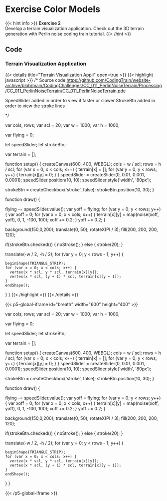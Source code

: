# Exercise Color Models 

{{< hint info >}}
**Exercise 2**  
Develop a terrain visualization application. Check out the 3D terrain generation with Perlin noise coding train tutorial.
{{< /hint >}}

## Code

### Terrain Visualization Application
{{< details title="Terrain Visualization Appli" open=true >}}
{{< highlight javascript >}}
/* Source code https://github.com/CodingTrain/website-archive/blob/main/CodingChallenges/CC_011_PerlinNoiseTerrain/Processing/CC_011_PerlinNoiseTerrain/CC_011_PerlinNoiseTerrain.pde 

SpeedSlider added in order to view it faster or slower
StrokeBtn added in order to view the stroke lines

*/

var cols, rows;
var scl = 20;
var w = 1000;
var h = 1000;

var flying = 0;

let speedSlider;
let strokeBtn;

var terrain = [];

function setup() {
  createCanvas(600, 400, WEBGL);
  cols = w / scl;
  rows = h / scl;
  for (var x = 0; x < cols; x++) {
    terrain[x] = [];
    for (var y = 0; y < rows; y++) {
      terrain[x][y] = 0;
    }
  }
  speedSlider = createSlider(0, 0.01, 0.001, 0.0001);
  speedSlider.position(10, 10);
  speedSlider.style('width', '80px');
  
  strokeBtn = createCheckbox('stroke', false);
  strokeBtn.position(10, 30);
}

function draw() {

  flying -= speedSlider.value();
  var yoff = flying;
  for (var y = 0; y < rows; y++) {
    var xoff = 0;
    for (var x = 0; x < cols; x++) {
      terrain[x][y] = map(noise(xoff, yoff), 0, 1, -100, 100);
      xoff += 0.2;
    }
    yoff += 0.2;
  }
  
  background(150,0,200);
  translate(0, 50);
  rotateX(PI / 3);
  fill(200, 200, 200, 120);

  if(strokeBtn.checked()) {
    noStroke();
  } else {
    stroke(20);
  }
  
  translate(-w / 2, -h / 2);
  for (var y = 0; y < rows - 1; y++) {
    
    beginShape(TRIANGLE_STRIP);
    for (var x = 0; x < cols; x++) {
      vertex(x * scl, y * scl, terrain[x][y]);
      vertex(x * scl, (y + 1) * scl, terrain[x][y + 1]);
    }
    endShape();
  }
}
{{< /highlight >}}
{{< /details >}}

{{< p5-global-iframe id="breath" width="600" height="400" >}}

var cols, rows;
var scl = 20;
var w = 1000;
var h = 1000;

var flying = 0;

let speedSlider;
let strokeBtn;

var terrain = [];

function setup() {
  createCanvas(600, 400, WEBGL);
  cols = w / scl;
  rows = h / scl;
  for (var x = 0; x < cols; x++) {
    terrain[x] = [];
    for (var y = 0; y < rows; y++) {
      terrain[x][y] = 0;
    }
  }
  speedSlider = createSlider(0, 0.01, 0.001, 0.0001);
  speedSlider.position(10, 10);
  speedSlider.style('width', '80px');
  
  strokeBtn = createCheckbox('stroke', false);
  strokeBtn.position(10, 30);
}

function draw() {

  flying -= speedSlider.value();
  var yoff = flying;
  for (var y = 0; y < rows; y++) {
    var xoff = 0;
    for (var x = 0; x < cols; x++) {
      terrain[x][y] = map(noise(xoff, yoff), 0, 1, -100, 100);
      xoff += 0.2;
    }
    yoff += 0.2;
  }
  
  background(150,0,200);
  translate(0, 50);
  rotateX(PI / 3);
  fill(200, 200, 200, 120);

  if(strokeBtn.checked()) {
    noStroke();
  } else {
    stroke(20);
  }
  
  translate(-w / 2, -h / 2);
  for (var y = 0; y < rows - 1; y++) {
    
    beginShape(TRIANGLE_STRIP);
    for (var x = 0; x < cols; x++) {
      vertex(x * scl, y * scl, terrain[x][y]);
      vertex(x * scl, (y + 1) * scl, terrain[x][y + 1]);
    }
    endShape();
  }
}

{{< /p5-global-iframe >}}